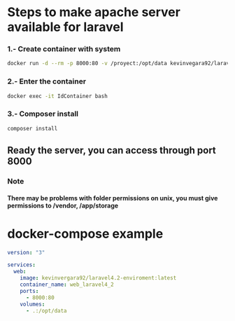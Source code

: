 # Steps to make apache server available for laravel

### 1.- Create container with system
```bash
docker run -d --rm -p 8000:80 -v /proyect:/opt/data kevinvegara92/laravel4.2-enviroment:latest
```
### 2.- Enter the container
```bash
docker exec -it IdContainer bash
```
### 3.- Composer install
```bash
composer install
```
## Ready the server, you can access through port 8000

### Note
#### There may be problems with folder permissions on unix, you must give permissions to /vendor, /app/storage

#### 
# docker-compose example

```yml
version: "3"

services:
  web:
    image: kevinvergara92/laravel4.2-enviroment:latest
    container_name: web_laravel4_2
    ports:
      - 8000:80
    volumes:
      - .:/opt/data
```

